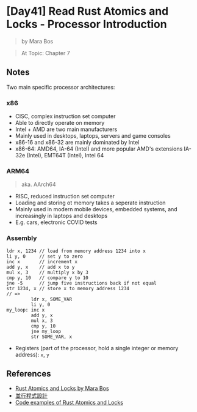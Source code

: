 # [Day41] Read Rust Atomics and Locks - Processor Introduction

> by Mara Bos

> At Topic: Chapter 7

## Notes

Two main specific processor architectures:

### x86

- CISC, complex instruction set computer
- Able to directly operate on memory
- Intel + AMD are two main manufacturers
- Mainly used in desktops, laptops, servers and game consoles
- x86-16 and x86-32 are mainly dominated by Intel
- x86-64: AMD64, IA-64 (Intel) and more popular AMD's extensions IA-32e (Intel), EMT64T (Intel), Intel 64

### ARM64

> aka. AArch64

- RISC, reduced instruction set computer
- Loading and storing ot memory takes a seperate instruction
- Mainly used in modern mobile devices, embedded systems, and increasingly in laptops and desktops
- E.g. cars, electronic COVID tests

### Assembly

```
ldr x, 1234 // load from memory address 1234 into x
li y, 0     // set y to zero
inc x       // increment x
add y, x    // add x to y
mul x, 3    // multiply x by 3
cmp y, 10   // compare y to 10
jne -5      // jump five instructions back if not equal
str 1234, x // store x to memory address 1234
// =>
         ldr x, SOME_VAR
         li y, 0
my_loop: inc x
         add y, x
         mul x, 3
         cmp y, 10
         jne my_loop
         str SOME_VAR, x
```

- Registers (part of the processor, hold a single integer or memory address): `x`, `y`

## References

- [Rust Atomics and Locks by Mara Bos](https://marabos.nl/atomics/)
- [並行程式設計](https://hackmd.io/@sysprog/concurrency/https%3A%2F%2Fhackmd.io%2F%40sysprog%2FS1AMIFt0D)
- [Code examples of Rust Atomics and Locks](https://github.com/m-ou-se/rust-atomics-and-locks)
